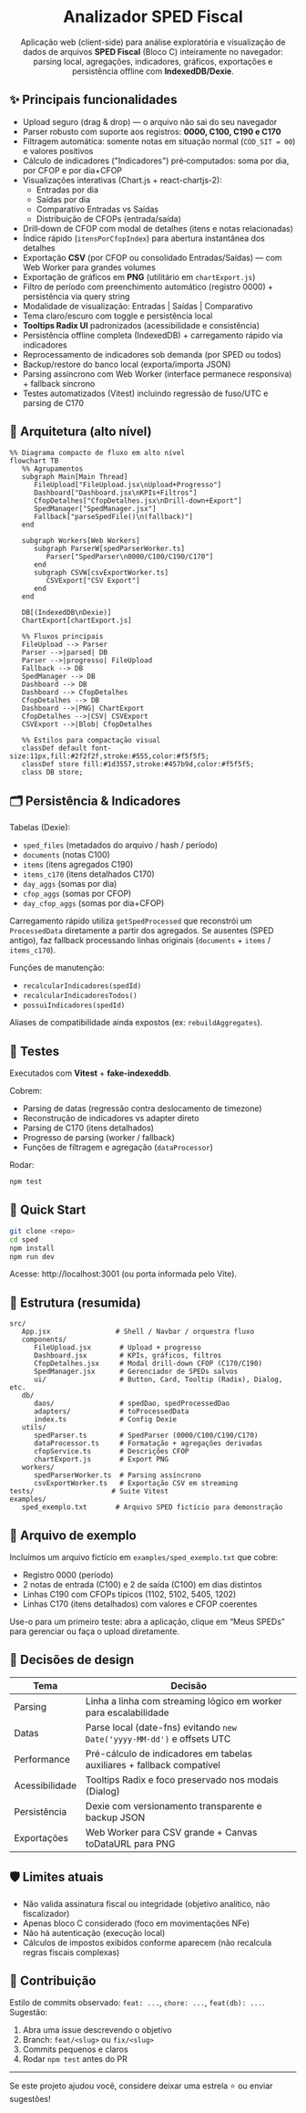 <div align="center">

# Analizador SPED Fiscal

Aplicação web (client-side) para análise exploratória e visualização de dados de arquivos **SPED Fiscal** (Bloco C) inteiramente no navegador: parsing local, agregações, indicadores, gráficos, exportações e persistência offline com **IndexedDB/Dexie**.

</div>

## ✨ Principais funcionalidades

- Upload seguro (drag & drop) — o arquivo não sai do seu navegador
- Parser robusto com suporte aos registros: **0000, C100, C190 e C170**
- Filtragem automática: somente notas em situação normal (`COD_SIT = 00`) e valores positivos
- Cálculo de indicadores ("Indicadores") pré‑computados: soma por dia, por CFOP e por dia+CFOP
- Visualizações interativas (Chart.js + react-chartjs-2):
   - Entradas por dia
   - Saídas por dia
   - Comparativo Entradas vs Saídas
   - Distribuição de CFOPs (entrada/saída)
- Drill‑down de CFOP com modal de detalhes (itens e notas relacionadas)
- Índice rápido (`itensPorCfopIndex`) para abertura instantânea dos detalhes
- Exportação **CSV** (por CFOP ou consolidado Entradas/Saídas) — com Web Worker para grandes volumes
- Exportação de gráficos em **PNG** (utilitário em `chartExport.js`)
- Filtro de período com preenchimento automático (registro 0000) + persistência via query string
- Modalidade de visualização: Entradas | Saídas | Comparativo
- Tema claro/escuro com toggle e persistência local
- **Tooltips Radix UI** padronizados (acessibilidade e consistência)
- Persistência offline completa (IndexedDB) + carregamento rápido via indicadores
- Reprocessamento de indicadores sob demanda (por SPED ou todos)
- Backup/restore do banco local (exporta/importa JSON)
- Parsing assíncrono com Web Worker (interface permanece responsiva) + fallback síncrono
- Testes automatizados (Vitest) incluindo regressão de fuso/UTC e parsing de C170

## 🧬 Arquitetura (alto nível)

```mermaid
%% Diagrama compacto de fluxo em alto nível
flowchart TB
   %% Agrupamentos
   subgraph Main[Main Thread]
      FileUpload["FileUpload.jsx\nUpload+Progresso"]
      Dashboard["Dashboard.jsx\nKPIs+Filtros"]
      CfopDetalhes["CfopDetalhes.jsx\nDrill‑down+Export"]
      SpedManager["SpedManager.jsx"]
      Fallback["parseSpedFile()\n(fallback)"]
   end

   subgraph Workers[Web Workers]
      subgraph ParserW[spedParserWorker.ts]
         Parser["SpedParser\n0000/C100/C190/C170"]
      end
      subgraph CSVW[csvExportWorker.ts]
         CSVExport["CSV Export"]
      end
   end

   DB[(IndexedDB\nDexie)]
   ChartExport[chartExport.js]

   %% Fluxos principais
   FileUpload --> Parser
   Parser -->|parsed| DB
   Parser -->|progresso| FileUpload
   Fallback --> DB
   SpedManager --> DB
   Dashboard --> DB
   Dashboard --> CfopDetalhes
   CfopDetalhes --> DB
   Dashboard -->|PNG| ChartExport
   CfopDetalhes -->|CSV| CSVExport
   CSVExport -->|Blob| CfopDetalhes

   %% Estilos para compactação visual
   classDef default font-size:11px,fill:#2f2f2f,stroke:#555,color:#f5f5f5;
   classDef store fill:#1d3557,stroke:#457b9d,color:#f5f5f5;
   class DB store;
```

## 🗂 Persistência & Indicadores

Tabelas (Dexie):

- `sped_files` (metadados do arquivo / hash / período)
- `documents` (notas C100)
- `items` (itens agregados C190)
- `items_c170` (itens detalhados C170)
- `day_aggs` (somas por dia)
- `cfop_aggs` (somas por CFOP)
- `day_cfop_aggs` (somas por dia+CFOP)

Carregamento rápido utiliza `getSpedProcessed` que reconstrói um `ProcessedData` diretamente a partir dos agregados. Se ausentes (SPED antigo), faz fallback processando linhas originais (`documents` + `items` / `items_c170`).

Funções de manutenção:

- `recalcularIndicadores(spedId)`
- `recalcularIndicadoresTodos()`
- `possuiIndicadores(spedId)`

Aliases de compatibilidade ainda expostos (ex: `rebuildAggregates`).

## 🧪 Testes

Executados com **Vitest** + **fake-indexeddb**.

Cobrem:

- Parsing de datas (regressão contra deslocamento de timezone)
- Reconstrução de indicadores vs adapter direto
- Parsing de C170 (itens detalhados)
- Progresso de parsing (worker / fallback)
- Funções de filtragem e agregação (`dataProcessor`)

Rodar:

```bash
npm test
```

## 🚀 Quick Start

```bash
git clone <repo>
cd sped
npm install
npm run dev
```

Acesse: http://localhost:3001 (ou porta informada pelo Vite).

## 🧾 Estrutura (resumida)

```
src/
   App.jsx                # Shell / Navbar / orquestra fluxo
   components/
      FileUpload.jsx       # Upload + progresso
      Dashboard.jsx        # KPIs, gráficos, filtros
      CfopDetalhes.jsx     # Modal drill‑down CFOP (C170/C190)
      SpedManager.jsx      # Gerenciador de SPEDs salvos
      ui/                  # Button, Card, Tooltip (Radix), Dialog, etc.
   db/
      daos/                # spedDao, spedProcessedDao
      adapters/            # toProcessedData
      index.ts             # Config Dexie
   utils/
      spedParser.ts        # SpedParser (0000/C100/C190/C170)
      dataProcessor.ts     # Formatação + agregações derivadas
      cfopService.ts       # Descrições CFOP
      chartExport.js       # Export PNG
   workers/
      spedParserWorker.ts  # Parsing assíncrono
      csvExportWorker.ts   # Exportação CSV em streaming
tests/                   # Suite Vitest
examples/
   sped_exemplo.txt       # Arquivo SPED fictício para demonstração
```

## 🧪 Arquivo de exemplo

Incluímos um arquivo fictício em `examples/sped_exemplo.txt` que cobre:

- Registro 0000 (período)
- 2 notas de entrada (C100) e 2 de saída (C100) em dias distintos
- Linhas C190 com CFOPs típicos (1102, 5102, 5405, 1202)
- Linhas C170 (itens detalhados) com valores e CFOP coerentes

Use-o para um primeiro teste: abra a aplicação, clique em “Meus SPEDs” para gerenciar ou faça o upload diretamente.

## 🧠 Decisões de design

| Tema | Decisão |
|------|---------|
| Parsing | Linha a linha com streaming lógico em worker para escalabilidade |
| Datas | Parse local (date-fns) evitando `new Date('yyyy-MM-dd')` e offsets UTC |
| Performance | Pré-cálculo de indicadores em tabelas auxiliares + fallback compatível |
| Acessibilidade | Tooltips Radix e foco preservado nos modais (Dialog) |
| Persistência | Dexie com versionamento transparente e backup JSON |
| Exportações | Web Worker para CSV grande + Canvas toDataURL para PNG |

## 🛡 Limites atuais

- Não valida assinatura fiscal ou integridade (objetivo analítico, não fiscalizador)
- Apenas bloco C considerado (foco em movimentações NFe)
- Não há autenticação (execução local)
- Cálculos de impostos exibidos conforme aparecem (não recalcula regras fiscais complexas)

## 🤝 Contribuição

Estilo de commits observado: `feat: ...`, `chore: ...`, `feat(db): ...`. Sugestão:

1. Abra uma issue descrevendo o objetivo
2. Branch: `feat/<slug>` ou `fix/<slug>`
3. Commits pequenos e claros
4. Rodar `npm test` antes do PR

---

Se este projeto ajudou você, considere deixar uma estrela ⭐ ou enviar sugestões!
